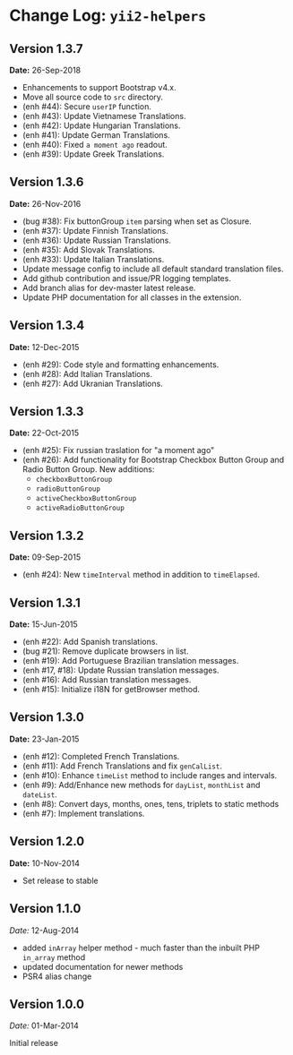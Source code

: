 Change Log: `yii2-helpers`
==========================

## Version 1.3.7

**Date:** 26-Sep-2018

- Enhancements to support Bootstrap v4.x.
- Move all source code to `src` directory.
- (enh #44): Secure `userIP` function.
- (enh #43): Update Vietnamese Translations.
- (enh #42): Update Hungarian Translations.
- (enh #41): Update German Translations.
- (enh #40): Fixed `a moment ago` readout.
- (enh #39): Update Greek Translations.

## Version 1.3.6

**Date:** 26-Nov-2016

- (bug #38): Fix buttonGroup `item` parsing when set as Closure.
- (enh #37): Update Finnish Translations.
- (enh #36): Update Russian Translations.
- (enh #35): Add Slovak Translations.
- (enh #33): Update Italian Translations.
- Update message config to include all default standard translation files.
- Add github contribution and issue/PR logging templates.
- Add branch alias for dev-master latest release.
- Update PHP documentation for all classes in the extension.

## Version 1.3.4

**Date:** 12-Dec-2015

- (enh #29): Code style and formatting enhancements.
- (enh #28): Add Italian Translations.
- (enh #27): Add Ukranian Translations.

## Version 1.3.3

**Date:** 22-Oct-2015

- (enh #25): Fix russian traslation for "a moment ago"
- (enh #26): Add functionality for Bootstrap Checkbox Button Group and Radio Button Group. New additions:
    - `checkboxButtonGroup`
    - `radioButtonGroup`
    - `activeCheckboxButtonGroup`
    - `activeRadioButtonGroup`

## Version 1.3.2

**Date:** 09-Sep-2015

- (enh #24): New `timeInterval` method in addition to `timeElapsed`.

## Version 1.3.1

**Date:** 15-Jun-2015

- (enh #22): Add Spanish translations.
- (bug #21): Remove duplicate browsers in list.
- (enh #19): Add Portuguese Brazilian translation messages.
- (enh #17, #18): Update Russian translation messages.
- (enh #16): Add Russian translation messages.
- (enh #15): Initialize i18N for getBrowser method.

## Version 1.3.0

**Date:** 23-Jan-2015

- (enh #12): Completed French Translations.
- (enh #11): Add French Translations and fix `genCalList`.
- (enh #10): Enhance `timeList` method to include ranges and intervals.
- (enh #9): Add/Enhance new methods for `dayList`, `monthList` and `dateList`.
- (enh #8): Convert days, months, ones, tens, triplets to static methods
- (enh #7): Implement translations.

## Version 1.2.0

**Date:** 10-Nov-2014

- Set release to stable

## Version 1.1.0


*Date:* 12-Aug-2014

- added `inArray` helper method - much faster than the inbuilt PHP `in_array` method
- updated documentation for newer methods
- PSR4 alias change

## Version 1.0.0


*Date:* 01-Mar-2014

Initial release